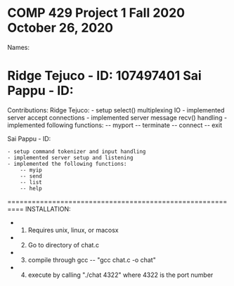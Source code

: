 COMP 429
Project 1
Fall 2020
October 26, 2020
==========================================================
Names:

Ridge Tejuco - ID: 107497401
Sai Pappu - ID:
==========================================================
Contributions:
Ridge Tejuco:
	- setup select() multiplexing IO
	- implemented server accept connections
	- implemented server message recv() handling 
 	- implemented following functions:
 		-- myport
 		-- terminate
 		-- connect
 		-- exit

Sai Pappu - ID:

	- setup command tokenizer and input handling
	- implemented server setup and listening
	- implemented the following functions:
		-- myip
		-- send
		-- list
		-- help

==========================================================
INSTALLATION:

- 1. Requires unix, linux, or macosx
- 2. Go to directory of chat.c
- 3. compile through gcc
		-- "gcc chat.c -o chat"
- 4. execute by calling "./chat 4322" where 4322 is the port number
